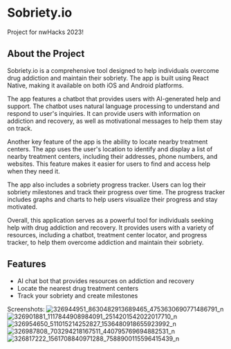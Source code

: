 # Sobriety.io
Project for nwHacks 2023!

## About the Project
Sobriety.io is a comprehensive tool designed to help individuals overcome drug addiction and maintain their sobriety. The app is built using React Native, making it available on both iOS and Android platforms.

The app features a chatbot that provides users with AI-generated help and support. The chatbot uses natural language processing to understand and respond to user's inquiries. It can provide users with information on addiction and recovery, as well as motivational messages to help them stay on track.

Another key feature of the app is the ability to locate nearby treatment centers. The app uses the user's location to identify and display a list of nearby treatment centers, including their addresses, phone numbers, and websites. This feature makes it easier for users to find and access help when they need it.

The app also includes a sobriety progress tracker. Users can log their sobriety milestones and track their progress over time. The progress tracker includes graphs and charts to help users visualize their progress and stay motivated.

Overall, this application serves as a powerful tool for individuals seeking help with drug addiction and recovery. It provides users with a variety of resources, including a chatbot, treatment center locator, and progress tracker, to help them overcome addiction and maintain their sobriety.

## Features
- AI chat bot that provides resources on addiction and recovery 
- Locate the nearest drug treatment centers
- Track your sobriety and create milestones

Screenshots:
![326944951_8630482913689465_4753630690771486791_n](https://user-images.githubusercontent.com/63217634/213936966-fe2c9a2c-34dd-4b54-8964-067bdb9d7a95.jpg)
![326901881_1117844908984091_2514201542022017710_n](https://user-images.githubusercontent.com/63217634/213936976-49c6d5a0-bab3-4b71-a6c9-185c6b483969.jpg)
![326954650_511015214252827_1536480918655923992_n](https://user-images.githubusercontent.com/63217634/213936978-93639c6c-482e-4ec7-98c7-1a3dc377a885.jpg)
![326987808_703294218167511_440795769694882531_n](https://user-images.githubusercontent.com/63217634/213936980-aa51b4ab-f70c-40e3-bfa0-287ef447f9b5.jpg)
![326817222_1561708840971288_7588900115596415439_n](https://user-images.githubusercontent.com/63217634/213936981-216f5a80-ccd3-4937-966f-c2ddce23778c.jpg)
